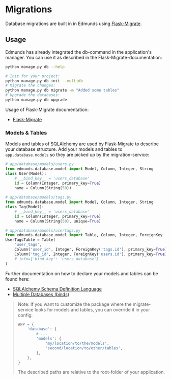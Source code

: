 
# Migrations

Database migrations are built in in Edmunds using [Flask-Migrate](https://flask-migrate.readthedocs.io).


## Usage

Edmunds has already integrated the db-command in the application's manager.
You can use it as described in the Flask-Migrate-documentation:
```bash
python manage.py db --help

# Init for your project:
python manage.py db init --multidb
# Migrate the changes:
python manage.py db migrate -m "Added some tables"
# Upgrade the databases:
python manage.py db upgrade
```

Usage of Flask-Migrate documentation:

* [Flask-Migrate](https://flask-migrate.readthedocs.io)

### Models & Tables

Models and tables of SQLAlchemy are used by Flask-Migrate to describe your
database structure. Add your models and tables to `app.database.models` so
they are picked up by the migration-service:
```python
# app/database/models/users.py
from edmunds.database.model import Model, Column, Integer, String
class User(Model):
    # __bind_key__ = 'users_database'
    id = Column(Integer, primary_key=True)
    name = Column(String(50))
                   
# app/database/models/tags.py
from edmunds.database.model import Model, Column, Integer, String
class Tag(Model):
    # __bind_key__ = 'users_database'
    id = Column(Integer, primary_key=True)
    name = Column(String(50), unique=True)

# app/database/models/usertags.py
from edmunds.database.model import Table, Column, Integer, ForeignKey
UserTagsTable = Table(
    'user_tags',
    Column('user_id', Integer, ForeignKey('tags.id'), primary_key=True),
    Column('tag_id', Integer, ForeignKey('users.id'), primary_key=True),
    # info={'bind_key': 'users_database'}
)
```

Further documentation on how to declare your models and tables can be
found here:

* [SQLAlchemy Schema Definition Language](http://docs.sqlalchemy.org/en/latest/core/schema.html)
* [Multiple Databases (binds)](http://flask-sqlalchemy.pocoo.org/2.2/binds/)

> Note: If you want to customize the package where the migrate-service looks
> for models and tables, you can override it in your config:
> ```python
> APP = {
>     'database': {
>         # ...
>         'models': {
>             'my/location/to/the/models',
>             'second/location/to/other/tables',
>         },
>     },
> }
> ```
> The described paths are relative to the root-folder of your application.
